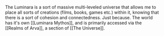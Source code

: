 The Luminara is a sort of massive multi-leveled universe that allows me to place all sorts of creations (films, books, games etc.) within it, knowing that there is a sort of cohesion and connectedness. Just because. The world has it's own [[Luminara Mythos]], and is primarily accessed via the [[Realms of Arva]], a section of [[The Universe]].